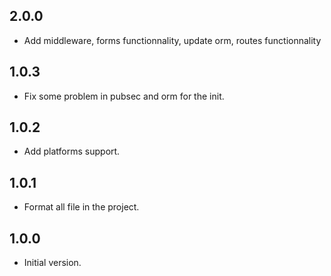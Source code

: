 ## 2.0.0
- Add middleware, forms functionnality, update orm, routes functionnality

## 1.0.3

- Fix some problem in pubsec and orm for the init.

## 1.0.2

- Add platforms support.

## 1.0.1

- Format all file in the project.

## 1.0.0

- Initial version.
